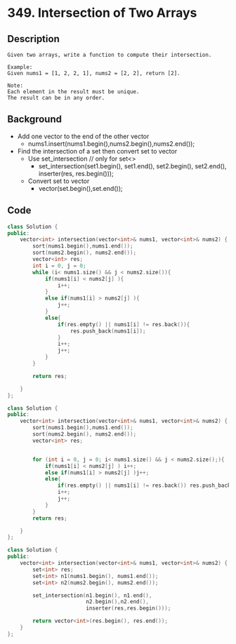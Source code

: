 # 349. Intersection of Two Arrays
## Description
```
Given two arrays, write a function to compute their intersection.

Example:
Given nums1 = [1, 2, 2, 1], nums2 = [2, 2], return [2].

Note:
Each element in the result must be unique.
The result can be in any order.
```

## Background
* Add one vector to the end of the other vector
  * nums1.insert(nums1.begin(),nums2.begin(),nums2.end());
* Find the intersection of a set then convert set to vector
  * Use set_intersection // only for set<>
    * set_intersection(set1.begin(), set1.end(),
                    set2.begin(), set2.end(),
                    inserter(res, res.begin()));
  * Convert set to vector
    * vector<int>(set.begin(),set.end());

## Code
```c++
class Solution {
public:
    vector<int> intersection(vector<int>& nums1, vector<int>& nums2) {
        sort(nums1.begin(),nums1.end());
        sort(nums2.begin(), nums2.end());
        vector<int> res;
        int i = 0, j = 0;
        while (i< nums1.size() && j < nums2.size()){
            if(nums1[i] < nums2[j] ){
                i++;
            }
            else if(nums1[i] > nums2[j] ){
                j++;
            }
            else{
                if(res.empty() || nums1[i] != res.back()){
                    res.push_back(nums1[i]);
                }
                i++;
                j++;
            }
        }

        return res;

    }
};
```

```c++
class Solution {
public:
    vector<int> intersection(vector<int>& nums1, vector<int>& nums2) {
        sort(nums1.begin(),nums1.end());
        sort(nums2.begin(), nums2.end());
        vector<int> res;


        for (int i = 0, j = 0; i< nums1.size() && j < nums2.size();){
            if(nums1[i] < nums2[j] ) i++;
            else if(nums1[i] > nums2[j] )j++;
            else{
                if(res.empty() || nums1[i] != res.back()) res.push_back(nums1[i]);
                i++;
                j++;
            }
        }
        return res;

    }
};
```

```c++
class Solution {
public:
    vector<int> intersection(vector<int>& nums1, vector<int>& nums2) {
        set<int> res;
        set<int> n1(nums1.begin(), nums1.end());
        set<int> n2(nums2.begin(), nums2.end());

        set_intersection(n1.begin(), n1.end(),
                         n2.begin(),n2.end(),
                         inserter(res,res.begin()));

        return vector<int>(res.begin(), res.end());
    }
};
```
